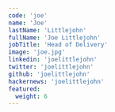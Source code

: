 ```yaml
---
code: 'joe'
name: 'Joe'
lastName: 'Littlejohn'
fullName: 'Joe Littlejohn'
jobTitle: 'Head of Delivery'
image: 'joe.jpg'
linkedin: 'joelittlejohn'
twitter: 'joelittlejohn'
github: 'joelittlejohn'
hackernews: 'joelittlejohn'
featured:
  weight: 6
---
```

